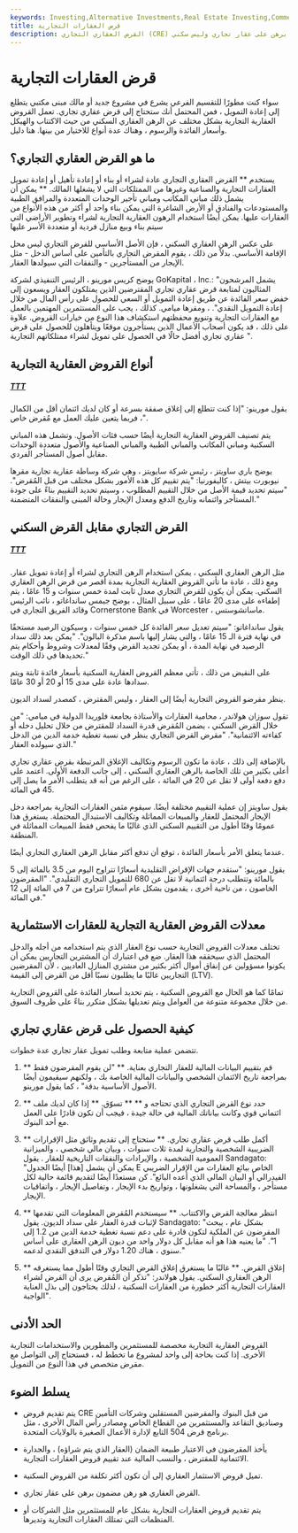 ```yaml
---
keywords: Investing,Alternative Investments,Real Estate Investing,Commercial Mortgage,Commercial Real Estate Loan,Mortgages,Sba Loan
title: قرض العقارات التجارية
description: القرض العقاري التجاري (CRE) هو رهن عقاري مضمون برهن على عقار تجاري وليس سكني.
---
```


# قرض العقارات التجارية
سواء كنت مطورًا للتقسيم الفرعي يشرع في مشروع جديد أو مالك مبنى مكتبي يتطلع إلى إعادة التمويل ، فمن المحتمل أنك ستحتاج إلى قرض عقاري تجاري. تعمل القروض العقارية التجارية بشكل مختلف عن الرهن العقاري السكني من حيث الاكتتاب والهيكل وأسعار الفائدة والرسوم ، وهناك عدة أنواع للاختيار من بينها. هنا دليل.

## ما هو القرض العقاري التجاري؟

يستخدم ** القرض العقاري التجاري عادة لشراء أو بناء أو إعادة تأهيل أو إعادة تمويل العقارات التجارية والصناعية وغيرها من الممتلكات التي لا يشغلها المالك. ** يمكن أن يشمل ذلك مباني المكاتب ومباني تأجير الوحدات المتعددة والمرافق الطبية والمستودعات والفنادق أو الأرض الشاغرة التي يمكن بناء واحد أو أكثر من هذه الأنواع من العقارات عليها. يمكن أيضًا استخدام الرهون العقارية التجارية لشراء وتطوير الأراضي التي سيتم بناء وبيع منازل فردية أو متعددة الأسر عليها

على عكس الرهن العقاري السكني ، فإن الأصل الأساسي للقرض التجاري ليس محل الإقامة الأساسي. بدلاً من ذلك ، يقوم المقرض التجاري بالتأمين على أساس الدخل - مثل الإيجار من المستأجرين - والنفقات التي سيولدها العقار.

يوضح كريس مورينو ، الرئيس التنفيذي لشركة GoKapital ، Inc.: "يشمل المرشحون المثاليون لمتابعة قرض عقاري تجاري المقترضين الذين يمتلكون العقار ويسعون إلى خفض سعر الفائدة عن طريق إعادة التمويل أو السعي للحصول على رأس المال من خلال إعادة التمويل النقدي". ، ومقرها ميامي. كذلك ، يجب على المستثمرين المهتمين بالعمل مع العقارات التجارية وتنويع محفظتهم استكشاف هذا النوع من خيارات القروض. علاوة على ذلك ، قد يكون أصحاب الأعمال الذين يستأجرون موقعًا ويتأهلون للحصول على قرض عقاري تجاري أفضل حالًا في الحصول على تمويل لشراء ممتلكاتهم التجارية ".

## أنواع القروض العقارية التجارية

<h5> <a href=""> TTT </a> </h5>

يقول مورينو: "إذا كنت تتطلع إلى إغلاق صفقة بسرعة أو كان لديك ائتمان أقل من الكمال ، فربما يتعين عليك العمل مع مُقرض خاص".

يتم تصنيف القروض العقارية التجارية أيضًا حسب فئات الأصول. وتشمل هذه المباني السكنية ومباني المكاتب والمباني الطبية والمباني الصناعية والأصول متعددة الوحدات مقابل أصول المستأجر الفردي.

يوضح باري ساويتز ، رئيس شركة سايويتز ، وهي شركة وساطة عقارية تجارية مقرها نيوبورت بيتش ، كاليفورنيا: "يتم تقييم كل هذه الأمور بشكل مختلف من قبل المُقرض". "سيتم تحديد قيمة الأصل من خلال التقييم المطلوب ، وسيتم تحديد التقييم بناءً على جودة المستأجر وائتمانه وتاريخ الدفع ومعدل الإيجار وحالة المبنى والنفقات المتضمنة."

## القرض التجاري مقابل القرض السكني

<h5> <a href=""> TTT </a> </h5>

مثل الرهن العقاري السكني ، يمكن استخدام الرهن التجاري لشراء أو إعادة تمويل عقار. ومع ذلك ، عادة ما تأتي القروض العقارية التجارية بمدة أقصر من قرض الرهن العقاري السكني. يمكن أن يكون للقرض التجاري معدل ثابت لمدة خمس سنوات و 15 عامًا ، يتم إطفاءه على مدى 20 عامًا ، على سبيل المثال ، يوضح جيمس سانداغاتو ، نائب الرئيس وقائد الفريق التجاري في Cornerstone Bank في Worcester ، ماساتشوستس.

يقول سانداغاتو: "سيتم تعديل سعر الفائدة كل خمس سنوات ، وسيكون الرصيد مستحقًا في نهاية فترة الـ 15 عامًا ، والتي يشار إليها باسم مذكرة البالون". "يمكن بعد ذلك سداد الرصيد في نهاية المدة ، أو يمكن تجديد القرض وفقًا لمعدلات وشروط وأحكام يتم تحديدها في ذلك الوقت."

على النقيض من ذلك ، تأتي معظم القروض العقارية السكنية بأسعار فائدة ثابتة ويتم سدادها عادة على مدى 15 أو 20 أو 30 عامًا.

ينظر مقرضو القروض التجارية أيضًا إلى العقار ، وليس المقترض ، كمصدر لسداد الديون.

تقول سوزان هولاندر ، محامية العقارات والأستاذة بجامعة فلوريدا الدولية في ميامي: "من خلال القرض السكني ، يضمن المُقرض قدرة السداد للمقترض من خلال تحليل دخله أو كفاءته الائتمانية". "مقرض القرض التجاري ينظر في نسبة تغطية خدمة الدين من الدخل الذي سيولده العقار."

بالإضافة إلى ذلك ، عادة ما تكون الرسوم وتكاليف الإغلاق المرتبطة بقرض عقاري تجاري أعلى بكثير من تلك الخاصة بالرهن العقاري السكني ، إلى جانب الدفعة الأولى. اعتمد على دفع دفعة أولى لا تقل عن 20 في المائة ، على الرغم من أنه قد يتطلب الأمر ما يصل إلى 45 في المائة.

يقول ساويتز إن عملية التقييم مختلفة أيضًا. سيقوم مثمن العقارات التجارية بمراجعة دخل الإيجار المحتمل للعقار والمبيعات المماثلة وتكاليف الاستبدال المحتملة. يستغرق هذا عمومًا وقتًا أطول من التقييم السكني الذي غالبًا ما يفحص فقط المبيعات المماثلة في المنطقة.

عندما يتعلق الأمر بأسعار الفائدة ، توقع أن تدفع أكثر مقابل الرهن العقاري التجاري أيضًا.

يقول مورينو: "ستقدم جهات الإقراض التقليدية أسعارًا تتراوح اليوم من 3.5 بالمائة إلى 5 بالمائة وتتطلب درجة ائتمانية لا تقل عن 680 للتمويل التجاري التقليدي". "المقرضون الخاصون ، من ناحية أخرى ، يقدمون بشكل عام أسعارًا تتراوح من 7 في المائة إلى 12 في المائة."

## معدلات القروض العقارية التجارية للعقارات الاستثمارية

تختلف معدلات القروض التجارية حسب نوع العقار الذي يتم استخدامه من أجله والدخل المحتمل الذي سيحققه هذا العقار. ضع في اعتبارك أن المشترين التجاريين يمكن أن يكونوا مسؤولين عن إنفاق أموال أكثر بكثير من مشتري المنازل العاديين ، لأن المقرضين التجاريين غالبًا ما يطلبون نسبًا أقل من القرض إلى القيمة (LTV).

تمامًا كما هو الحال مع القروض السكنية ، يتم تحديد أسعار الفائدة على القروض التجارية من خلال مجموعة متنوعة من العوامل ويتم تعديلها بشكل متكرر بناءً على ظروف السوق.

## كيفية الحصول على قرض عقاري تجاري

تتضمن عملية متابعة وطلب تمويل عقار تجاري عدة خطوات.

1. ** قم بتقييم البيانات المالية للعقار التجاري بعناية. ** "لن يقوم المقرضون فقط بمراجعة تاريخ الائتمان الشخصي والبيانات المالية الخاصة بك ، ولكنهم سيقيمون أيضًا الأصول الأساسية بدقة" ، كما يقول مورينو.

1. ** حدد نوع القرض التجاري الذي تحتاجه و ** ** تسوّق. ** إذا كان لديك ملف ائتماني قوي وكانت بياناتك المالية في حالة جيدة ، فيجب أن تكون قادرًا على العمل مع أحد البنوك.

1. ** أكمل طلب قرض عقاري تجاري. ** ستحتاج إلى تقديم وثائق مثل الإقرارات الضريبية الشخصية والتجارية لمدة ثلاث سنوات ، وبيان مالي شخصي ، والميزانية العمومية الشخصية ، والإيرادات والنفقات التاريخية للعقار . يقول Sandagato: "يمكن أن يشمل [هذا] أيضًا الجدول E الخاص ببائع العقارات من الإقرار الضريبي الفيدرالي أو البيان المالي الذي أعده البائع". كن مستعدًا أيضًا لتقديم قائمة حالية لكل مستأجر ، والمساحة التي يشغلونها ، وتواريخ بدء الإيجار ، وتفاصيل الإيجار ، واتفاقيات الإيجار.

1. ** انتظر معالجة القرض والاكتتاب. ** سيستخدم المُقرض المعلومات التي تقدمها لإثبات قدرة العقار على سداد الديون. يقول Sandagato: "بشكل عام ، يبحث المقرضون عن الملكية لتكون قادرة على دعم نسبة تغطية خدمة الدين من 1.2 إلى 1". "ما يعنيه هذا هو أنه مقابل كل دولار واحد من ديون الرهن العقاري على أساس سنوي ، هناك 1.20 دولار في التدفق النقدي لدعمه."

1. ** إغلاق القرض. ** غالبًا ما يستغرق إغلاق القرض التجاري وقتًا أطول مما يستغرقه الرهن العقاري السكني. يقول هولاندر: "تذكر أن المُقرض يرى أن القرض لشراء العقارات التجارية أكثر خطورة من العقارات السكنية ، لذلك يحتاجون إلى بذل العناية الواجبة".

## الحد الأدنى

القروض العقارية التجارية مخصصة للمستثمرين والمطورين والاستخدامات التجارية الأخرى. إذا كنت بحاجة إلى واحد لمشروع ما تخطط له ، فستحتاج إلى التواصل مع مقرض متخصص في هذا النوع من التمويل.

## يسلط الضوء

- يتم تقديم قروض CRE من قبل البنوك والمقرضين المستقلين وشركات التأمين وصناديق التقاعد والمستثمرين من القطاع الخاص ومصادر رأس المال الأخرى ، مثل برنامج قرض 504 التابع لإدارة الأعمال الصغيرة بالولايات المتحدة.

- يأخذ المقرضون في الاعتبار طبيعة الضمان (العقار الذي يتم شراؤه) ، والجدارة الائتمانية للمقترض ، والنسب المالية عند تقييم قروض العقارات التجارية.

- تميل قروض الاستثمار العقاري إلى أن تكون أكثر تكلفة من القروض السكنية.

- القرض العقاري هو رهن مضمون برهن على عقار تجاري.

- يتم تقديم قروض العقارات التجارية بشكل عام للمستثمرين مثل الشركات أو المنظمات التي تمتلك العقارات التجارية وتديرها.

